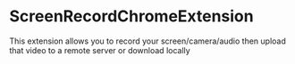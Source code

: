 # ScreenRecordChromeExtension
This extension allows you to record your screen/camera/audio then upload that video to a remote server or download locally
